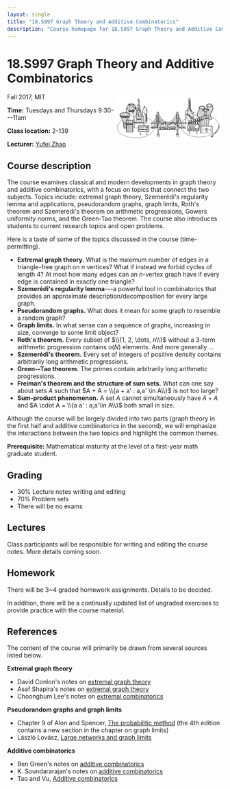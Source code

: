 ```yaml
---
layout: single
title: "18.S997 Graph Theory and Additive Combinatorics"
description: "Course homepage for 18.S997 Graph Theory and Additive Combinatorics, taught by Yufei Zhao in Fall 2017 at MIT"
---
```


18.S997 Graph Theory and Additive Combinatorics
===============================================

<img src="bridge.png" width="600" height="181" style="float:right; max-width: 50%; height: auto;"
 title="The bridge between graph theory and additive combinatorics">

Fall 2017, MIT

**Time:** Tuesdays and Thursdays 9:30---11am

**Class location:** 2-139

**Lecturer:** [Yufei Zhao](http://yufeizhao.com)

## Course description

The course examines classical and modern developments in graph theory and additive combinatorics, with a focus on topics that connect the two subjects. Topics include: extremal graph theory, Szemerédi's regularity lemma and applications, pseudorandom graphs, graph limits, Roth's theorem and Szemerédi's theorem on arithmetic progressions, Gowers uniformity norms, and the Green-Tao theorem. The course also introduces students to current research topics and open problems.

Here is a taste of some of the topics discussed in the course (time-permitting).

- **Extremal graph theory.** What is the maximum number of edges in a triangle-free graph on $n$ vertices? What if instead we forbid cycles of length 4? At most how many edges can an $n$-vertex graph have if every edge is contained in exactly one triangle?
- **Szemerédi's regularity lemma**---a powerful tool in combinatorics that provides an approximate description/decomposition for every large graph.
- **Pseudorandom graphs.** What does it mean for some graph to resemble a random graph?
- **Graph limits.** In what sense can a sequence of graphs, increasing in size, converge to some limit object?
- **Roth's theorem.** Every subset of $\\{1, 2, \dots, n\\}$ without a 3-term arithmetic progression contains $o(N)$ elements. And more generally ...
- **Szemerédi's theorem.** Every set of integers of positive density contains arbitrarily long arithmetic progressions.
- **Green--Tao theorem.** The primes contain arbitrarily long arithmetic progressions.
- **Freiman's theorem and the structure of sum sets.** What can one say about sets $A$ such that $A + A = \\{a + a' : a,a' \in A\\}$ is not too large?
- **Sum-product phenomenon.** A set $A$ cannot simultaneously have $A + A$ and $A \cdot A = \\{a a' : a,a'\in A\\}$ both small in size.

Although the course will be largely divided into two parts (graph theory in the first half and additive combinatorics in the second), we will emphasize the interactions between the two topics and highlight the common themes.

**Prerequisite:** Mathematical maturity at the level of a first-year math graduate student.

## Grading

- 30% Lecture notes writing and editing  
- 70% Problem sets
- There will be no exams

## Lectures

Class participants will be responsible for writing and editing the course notes. More details coming soon.

## Homework

There will be 3~4 graded homework assignments. Details to be decided.

In addition, there will be a continually updated list of ungraded exercises to provide practice with the course material.

## References

The content of the course will primarily be drawn from several sources listed below.

**Extremal graph theory**

- David Conlon's notes on [extremal graph theory](https://www.dpmms.cam.ac.uk/~dc340/Extremal-course.html)
- Asaf Shapira's notes on [extremal graph theory](http://www.math.tau.ac.il/~asafico/ext-graph-theory/notes.pdf)
- Choongbum Lee's notes on [extremal combinatorics](http://math.mit.edu/~cb_lee/18.318/materials.html)

**Pseudorandom graphs and graph limits**

- Chapter 9 of Alon and Spencer, [The probabilitic method](http://amzn.to/2hsVSe1) (the 4th edition contains a new section in the chapter on graph limits)
- László Lovász, [Large networks and graph limits](http://amzn.to/2v2inLw)

**Additive combinatorics**

- Ben Green's notes on [additive combinatorics](http://people.maths.ox.ac.uk/greenbj/notes.html)
- K. Soundararajan's notes on [additive combinatorics](http://math.stanford.edu/~ksound/Notes.pdf)
- Tao and Vu, [Additive combinatorics](http://amzn.to/2upZY7Q)
